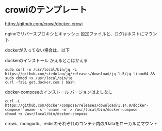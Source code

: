 # crowiのテンプレート
https://github.com/crowi/docker-crowi


nginxでリバースプロキシとキャッシュ
設定ファイルと、ログはホストにマウント



dockerが入ってない場合は、以下

dockerのインストール
かえるとこはかえる
```
sudo curl -o /usr/local/bin/jq -L https://github.com/stedolan/jq/releases/download/jq-1.5/jq-linux64 && sudo chmod +x /usr/local/bin/jq
curl -fsSL get.docker.com | bash
```


docker-composeのインストール
バージョンはよしなに
```
curl -L https://github.com/docker/compose/releases/download/1.14.0/docker-compose-`uname -s`-`uname -m` > /usr/local/bin/docker-compose
chmod +x /usr/local/bin/docker-compose
```

crowi、mongodb、redisのそれぞれのコンテナ内の/Dataをローカルにマウント
